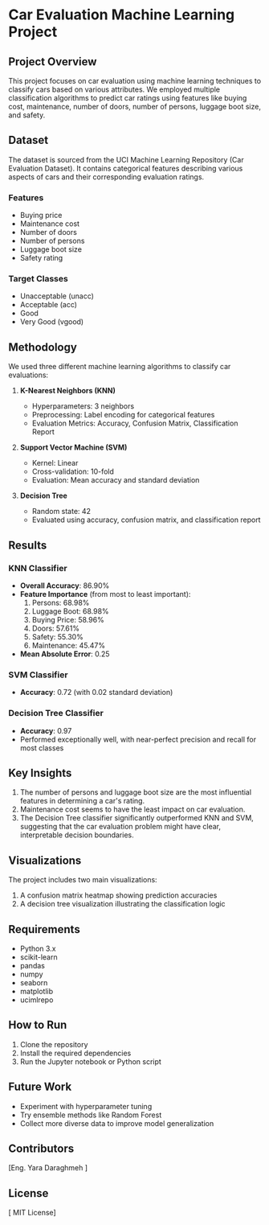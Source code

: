 # Car Evaluation Machine Learning Project

## Project Overview

This project focuses on car evaluation using machine learning techniques to classify cars based on various attributes. We employed multiple classification algorithms to predict car ratings using features like buying cost, maintenance, number of doors, number of persons, luggage boot size, and safety.

## Dataset

The dataset is sourced from the UCI Machine Learning Repository (Car Evaluation Dataset). It contains categorical features describing various aspects of cars and their corresponding evaluation ratings.

### Features
- Buying price
- Maintenance cost
- Number of doors
- Number of persons
- Luggage boot size
- Safety rating

### Target Classes
- Unacceptable (unacc)
- Acceptable (acc)
- Good
- Very Good (vgood)

## Methodology

We used three different machine learning algorithms to classify car evaluations:

1. **K-Nearest Neighbors (KNN)**
   - Hyperparameters: 3 neighbors
   - Preprocessing: Label encoding for categorical features
   - Evaluation Metrics: Accuracy, Confusion Matrix, Classification Report

2. **Support Vector Machine (SVM)**
   - Kernel: Linear
   - Cross-validation: 10-fold
   - Evaluation: Mean accuracy and standard deviation

3. **Decision Tree**
   - Random state: 42
   - Evaluated using accuracy, confusion matrix, and classification report

## Results

### KNN Classifier
- **Overall Accuracy**: 86.90%
- **Feature Importance** (from most to least important):
  1. Persons: 68.98%
  2. Luggage Boot: 68.98%
  3. Buying Price: 58.96%
  4. Doors: 57.61%
  5. Safety: 55.30%
  6. Maintenance: 45.47%
- **Mean Absolute Error**: 0.25

### SVM Classifier
- **Accuracy**: 0.72 (with 0.02 standard deviation)

### Decision Tree Classifier
- **Accuracy**: 0.97
- Performed exceptionally well, with near-perfect precision and recall for most classes

## Key Insights

1. The number of persons and luggage boot size are the most influential features in determining a car's rating.
2. Maintenance cost seems to have the least impact on car evaluation.
3. The Decision Tree classifier significantly outperformed KNN and SVM, suggesting that the car evaluation problem might have clear, interpretable decision boundaries.

## Visualizations

The project includes two main visualizations:
1. A confusion matrix heatmap showing prediction accuracies
2. A decision tree visualization illustrating the classification logic

## Requirements
- Python 3.x
- scikit-learn
- pandas
- numpy
- seaborn
- matplotlib
- ucimlrepo

## How to Run
1. Clone the repository
2. Install the required dependencies
3. Run the Jupyter notebook or Python script

## Future Work
- Experiment with hyperparameter tuning
- Try ensemble methods like Random Forest
- Collect more diverse data to improve model generalization

## Contributors
[Eng. Yara Daraghmeh ]

## License
[ MIT License]
